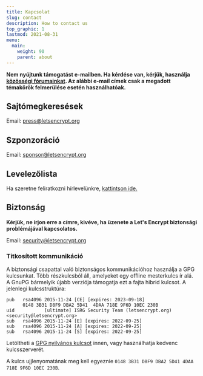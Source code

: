 ```yaml
---
title: Kapcsolat
slug: contact
description: How to contact us
top_graphic: 1
lastmod: 2021-08-31
menu:
  main:
    weight: 90
    parent: about
---
```


**Nem nyújtunk támogatást e-mailben. Ha kérdése van, kérjük, használja [közösségi fórumainkat](https://community.letsencrypt.org). Az alábbi e-mail címek csak a megadott témakörök felmerülése esetén használhatóak.**

## Sajtómegkeresések

Email: [press@letsencrypt.org](mailto:press@letsencrypt.org)

## Szponzoráció

Email: [sponsor@letsencrypt.org](mailto:sponsor@letsencrypt.org)

## Levelezőlista

Ha szeretne feliratkozni hírlevelünkre, [kattintson ide.](https://mailchi.mp/letsencrypt.org/fjp6ha1gad)

## Biztonság

**Kérjük, ne írjon erre a címre, kivéve, ha üzenete a Let's Encrypt biztonsági problémájával kapcsolatos.**

Email: [security@letsencrypt.org](mailto:security@letsencrypt.org)

### Titkosított kommunikáció

A biztonsági csapattal való biztonságos kommunikációhoz használja a GPG kulcsunkat. Több részkulcsból áll, amelyeket egy offline mesterkulcs ír alá. A GnuPG bármelyik újabb verziója támogatja ezt a fajta hibrid kulcsot. A jelenlegi kulcsstruktúra:

```
pub   rsa4096 2015-11-24 [CE] [expires: 2023-09-18]
      0148 3B31 D8F9 DBA2 5D41  4DAA 718E 9F6D 10EC 230B
uid           [ultimate] ISRG Security Team (letsencrypt.org) <security@letsencrypt.org>
sub   rsa4096 2015-11-24 [E] [expires: 2022-09-25]
sub   rsa4096 2015-11-24 [A] [expires: 2022-09-25]
sub   rsa4096 2015-11-24 [S] [expires: 2022-09-25]
```

Letöltheti a [GPG nyilvános kulcsot](/security_letsencrypt.org-publickey.asc) innen, vagy használhatja kedvenc kulcsszerverét.

A kulcs ujjlenyomatának meg kell egyeznie `0148 3B31 D8F9 DBA2 5D41 4DAA 718E 9F6D 10EC 230B`.
